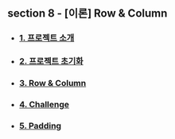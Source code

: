 ## section 8 - [이론] Row & Column
- ### [1. 프로젝트 소개](https://github.com/1GYOU1/inflearn_Flutter/blob/main/section_8-9/1.%20%ED%94%84%EB%A1%9C%EC%A0%9D%ED%8A%B8%20%EC%86%8C%EA%B0%9C%20-%20%EC%9C%84%EC%A0%AF%EB%B0%B0%EC%B9%98%20%EC%9D%B4%EB%A1%A0.md)
- ### [2. 프로젝트 초기화](https://github.com/1GYOU1/inflearn_Flutter/blob/main/section_8-9/2.%20%ED%94%84%EB%A1%9C%EC%A0%9D%ED%8A%B8%20%EC%B4%88%EA%B8%B0%ED%99%94.md)
- ### [3. Row & Column](https://github.com/1GYOU1/inflearn_Flutter/blob/main/section_8-9/3.%20Row%20%26%20Column.md)
- ### [4. Challenge](https://github.com/1GYOU1/inflearn_Flutter/blob/main/section_8-9/4.%20Challenge.md)
- ### [5. Padding](https://github.com/1GYOU1/inflearn_Flutter/blob/main/section_8-9/5.%20Padding.md)
